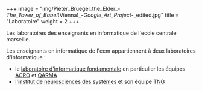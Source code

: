 +++
image = "img/Pieter_Bruegel_the_Elder_-_The_Tower_of_Babel_(Vienna)_-_Google_Art_Project_-_edited.jpg"
title = "Laboratoire"
weight = 2
+++

Les laboratoires des enseignants en informatique de l'ecole centrale marseille.
<!--more-->

Les enseignants en informatique de l'ecm appartiennent à deux laboratoires d'informatique :  

* le [laboratoire d'informatique fondamentale](http://www.lif.univ-mrs.fr/) en particulier les équipes [ACRO](http://www.lif.univ-mrs.fr/recherche/equipes/1/presentation) et [QARMA](http://www.lif.univ-mrs.fr/recherche/equipes/4/presentation)
* [l'institut de neurosciences des systèmes](http://ins.univ-amu.fr/) et son équipe [TNG](http://ins.univ-amu.fr/fr/research-teams/theoretical-neurosciences-group/)
